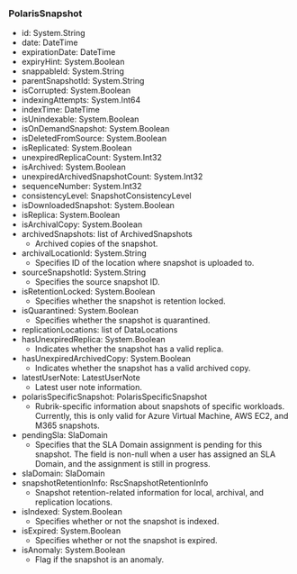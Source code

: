 ### PolarisSnapshot
- id: System.String
- date: DateTime
- expirationDate: DateTime
- expiryHint: System.Boolean
- snappableId: System.String
- parentSnapshotId: System.String
- isCorrupted: System.Boolean
- indexingAttempts: System.Int64
- indexTime: DateTime
- isUnindexable: System.Boolean
- isOnDemandSnapshot: System.Boolean
- isDeletedFromSource: System.Boolean
- isReplicated: System.Boolean
- unexpiredReplicaCount: System.Int32
- isArchived: System.Boolean
- unexpiredArchivedSnapshotCount: System.Int32
- sequenceNumber: System.Int32
- consistencyLevel: SnapshotConsistencyLevel
- isDownloadedSnapshot: System.Boolean
- isReplica: System.Boolean
- isArchivalCopy: System.Boolean
- archivedSnapshots: list of ArchivedSnapshots
  - Archived copies of the snapshot.
- archivalLocationId: System.String
  - Specifies ID of the location where snapshot is uploaded to.
- sourceSnapshotId: System.String
  - Specifies the source snapshot ID.
- isRetentionLocked: System.Boolean
  - Specifies whether the snapshot is retention locked.
- isQuarantined: System.Boolean
  - Specifies whether the snapshot is quarantined.
- replicationLocations: list of DataLocations
- hasUnexpiredReplica: System.Boolean
  - Indicates whether the snapshot has a valid replica.
- hasUnexpiredArchivedCopy: System.Boolean
  - Indicates whether the snapshot has a valid archived copy.
- latestUserNote: LatestUserNote
  - Latest user note information.
- polarisSpecificSnapshot: PolarisSpecificSnapshot
  - Rubrik-specific information about snapshots of specific workloads. Currently, this is only valid for Azure Virtual Machine, AWS EC2, and M365 snapshots.
- pendingSla: SlaDomain
  - Specifies that the SLA Domain assignment is pending for this snapshot. The field is non-null when a user has assigned an SLA Domain, and the assignment is still in progress.
- slaDomain: SlaDomain
- snapshotRetentionInfo: RscSnapshotRetentionInfo
  - Snapshot retention-related information for local, archival, and replication locations.
- isIndexed: System.Boolean
  - Specifies whether or not the snapshot is indexed.
- isExpired: System.Boolean
  - Specifies whether or not the snapshot is expired.
- isAnomaly: System.Boolean
  - Flag if the snapshot is an anomaly.
